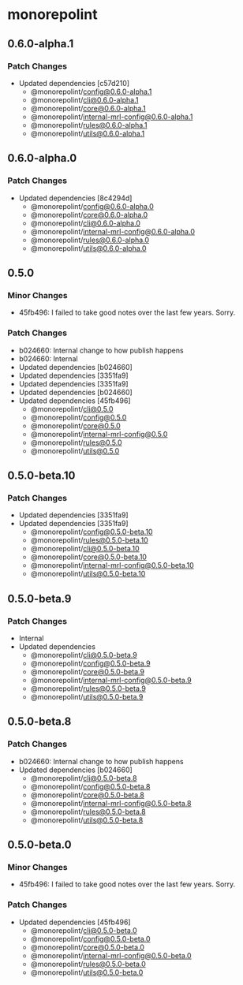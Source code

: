 # monorepolint

## 0.6.0-alpha.1

### Patch Changes

- Updated dependencies [c57d210]
  - @monorepolint/config@0.6.0-alpha.1
  - @monorepolint/cli@0.6.0-alpha.1
  - @monorepolint/core@0.6.0-alpha.1
  - @monorepolint/internal-mrl-config@0.6.0-alpha.1
  - @monorepolint/rules@0.6.0-alpha.1
  - @monorepolint/utils@0.6.0-alpha.1

## 0.6.0-alpha.0

### Patch Changes

- Updated dependencies [8c4294d]
  - @monorepolint/config@0.6.0-alpha.0
  - @monorepolint/core@0.6.0-alpha.0
  - @monorepolint/cli@0.6.0-alpha.0
  - @monorepolint/internal-mrl-config@0.6.0-alpha.0
  - @monorepolint/rules@0.6.0-alpha.0
  - @monorepolint/utils@0.6.0-alpha.0

## 0.5.0

### Minor Changes

- 45fb496: I failed to take good notes over the last few years. Sorry.

### Patch Changes

- b024660: Internal change to how publish happens
- b024660: Internal
- Updated dependencies [b024660]
- Updated dependencies [3351fa9]
- Updated dependencies [3351fa9]
- Updated dependencies [b024660]
- Updated dependencies [45fb496]
  - @monorepolint/cli@0.5.0
  - @monorepolint/config@0.5.0
  - @monorepolint/core@0.5.0
  - @monorepolint/internal-mrl-config@0.5.0
  - @monorepolint/rules@0.5.0
  - @monorepolint/utils@0.5.0

## 0.5.0-beta.10

### Patch Changes

- Updated dependencies [3351fa9]
- Updated dependencies [3351fa9]
  - @monorepolint/config@0.5.0-beta.10
  - @monorepolint/rules@0.5.0-beta.10
  - @monorepolint/cli@0.5.0-beta.10
  - @monorepolint/core@0.5.0-beta.10
  - @monorepolint/internal-mrl-config@0.5.0-beta.10
  - @monorepolint/utils@0.5.0-beta.10

## 0.5.0-beta.9

### Patch Changes

- Internal
- Updated dependencies
  - @monorepolint/cli@0.5.0-beta.9
  - @monorepolint/config@0.5.0-beta.9
  - @monorepolint/core@0.5.0-beta.9
  - @monorepolint/internal-mrl-config@0.5.0-beta.9
  - @monorepolint/rules@0.5.0-beta.9
  - @monorepolint/utils@0.5.0-beta.9

## 0.5.0-beta.8

### Patch Changes

- b024660: Internal change to how publish happens
- Updated dependencies [b024660]
  - @monorepolint/cli@0.5.0-beta.8
  - @monorepolint/config@0.5.0-beta.8
  - @monorepolint/core@0.5.0-beta.8
  - @monorepolint/internal-mrl-config@0.5.0-beta.8
  - @monorepolint/rules@0.5.0-beta.8
  - @monorepolint/utils@0.5.0-beta.8

## 0.5.0-beta.0

### Minor Changes

- 45fb496: I failed to take good notes over the last few years. Sorry.

### Patch Changes

- Updated dependencies [45fb496]
  - @monorepolint/cli@0.5.0-beta.0
  - @monorepolint/config@0.5.0-beta.0
  - @monorepolint/core@0.5.0-beta.0
  - @monorepolint/internal-mrl-config@0.5.0-beta.0
  - @monorepolint/rules@0.5.0-beta.0
  - @monorepolint/utils@0.5.0-beta.0
